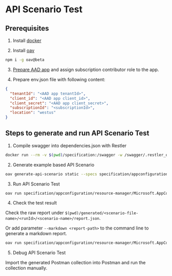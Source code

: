 # API Scenario Test

## Prerequisites

1. Install [docker](https://docs.docker.com/get-docker/)


2. Install [oav](https://www.npmjs.com/package/oav)

```bash
npm i -g oav@beta
```

3. [Prepare AAD app](https://docs.microsoft.com/azure/active-directory/develop/howto-create-service-principal-portal) and assign subscription contributor role to the app.

4. Prepare env.json file with following content:

```json
{
  "tenantId": "<AAD app tenantId>",
  "client_id": "<AAD app client_id>",
  "client_secret": "<AAD app client_secret>",
  "subscriptionId": "<subscriptionId>",
  "location": "westus"
}
```

## Steps to generate and run API Scenario Test

1. Compile swagger into dependencies.json with Restler

```bash
docker run --rm -v $(pwd)/specification:/swagger -w /swagger/.restler_output mcr.microsoft.com/restlerfuzzer/restler:v8.5.0 dotnet /RESTler/restler/Restler.dll compile --api_spec /swagger/appconfiguration/resource-manager/Microsoft.AppConfiguration/stable/2022-05-01/appconfiguration.json
```

2. Generate example based API Scenario

```bash
oav generate-api-scenario static --specs specification/appconfiguration/resource-manager/Microsoft.AppConfiguration/stable/2022-05-01/appconfiguration.json --dependency specification/.restler_output/Compile/dependencies.json -o specification/appconfiguration/resource-manager/Microsoft.AppConfiguration/stable/2022-05-01/scenarios --useExample
```

3. Run API Scenario Test

```bash
oav run specification/appconfiguration/resource-manager/Microsoft.AppConfiguration/stable/2022-05-01/scenarios/basic.yaml --tag=package-2022-05-01 -e ~/dogfooding/test-apiscenario/.env --verbose
```

4. Check the test result

Check the raw report under `$(pwd)/generated/<scenario-file-name>/<runId>/<scenario-name>/report.json`.

Or add parameter `--markdown <report-path>` to the command line to generate a markdown report.
```bash
oav run specification/appconfiguration/resource-manager/Microsoft.AppConfiguration/stable/2022-05-01/scenarios/basic.yaml --tag=package-2022-05-01 -e ~/dogfooding/test-apiscenario/.env --verbose --markdown $(pwd)/generated/report.md
```

5. Debug API Scenario Test

Import the generated Postman collection into Postman and run the collection manually.
